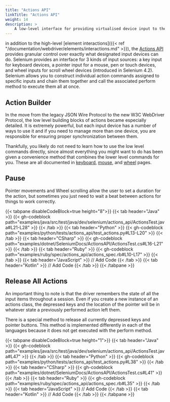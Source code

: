 ```yaml
---
title: "Actions API"
linkTitle: "Actions API"
weight: 14
description: >
    A low-level interface for providing virtualised device input to the web browser.
---
```


in addition to the high-level [element interactions]({{< ref "/documentation/webdriver/elements/interactions.md" >}}), 
the [Actions API](https://w3c.github.io/webdriver/#dfn-actions) provides granular control over
exactly what designated input devices can do. Selenium provides an interface for 3 kinds of input sources: 
a key input for keyboard devices, a pointer input for a mouse, pen or touch devices, 
and wheel inputs for scroll wheel devices (introduced in Selenium 4.2). 
Selenium allows you to construct individual action commands assigned to specific
inputs and chain them together and call the associated perform method to execute them all at once.

## Action Builder

In the move from the legacy JSON Wire Protocol to the new W3C WebDriver Protocol,
the low level building blocks of actions became especially detailed. It is extremely
powerful, but each input device has a number of ways to use it and if you need to 
manage more than one device, you are responsible for ensuring proper synchronization between them.

Thankfully, you likely do not need to learn how to use the low level commands directly, since
almost everything you might want to do has been given a convenience method that combines the 
lower level commands for you. These are all documented in [keyboard](), [mouse](), and [wheel]() pages.

## Pause

Pointer movements and Wheel scrolling allow the user to set a duration for the action, but sometimes you just need
to wait a beat between actions for things to work correctly.

{{< tabpane disableCodeBlock=true height="8">}}
    {{< tab header="Java" >}}
        {{< gh-codeblock path="examples/java/src/test/java/dev/selenium/actions_api/ActionsTest.java#L21-L28" >}}
    {{< /tab >}}
    {{< tab header="Python" >}}
        {{< gh-codeblock path="examples/python/tests/actions_api/test_actions.py#L13-L20" >}}
    {{< /tab >}}
    {{< tab header="CSharp" >}}
        {{< gh-codeblock path="examples/dotnet/SeleniumDocs/ActionsAPI/ActionsTest.cs#L16-L21" >}}
    {{< /tab >}}
    {{< tab header="Ruby" >}}
        {{< gh-codeblock path="examples/ruby/spec/actions_api/actions_spec.rb#L10-L17" >}}
    {{< /tab >}}
    {{< tab header="JavaScript" >}}
        // Add Code
   {{< /tab >}}
    {{< tab header="Kotlin" >}}
        // Add Code
    {{< /tab >}}
{{< /tabpane >}}

## Release All Actions

An important thing to note is that the driver remembers the state of all the input
items throughout a session. Even if you create a new instance of an actions class, the depressed keys and
the location of the pointer will be in whatever state a previously performed action left them.

There is a special method to release all currently depressed keys and pointer buttons.
This method is implemented differently in each of the languages because
it does not get executed with the perform method.

{{< tabpane disableCodeBlock=true height="1">}}
    {{< tab header="Java" >}}
        {{< gh-codeblock path="examples/java/src/test/java/dev/selenium/actions_api/ActionsTest.java#L47" >}}
    {{< /tab >}}
    {{< tab header="Python" >}}
        {{< gh-codeblock path="examples/python/tests/actions_api/test_actions.py#L38" >}}
    {{< /tab >}}
    {{< tab header="CSharp" >}}
        {{< gh-codeblock path="examples/dotnet/SeleniumDocs/ActionsAPI/ActionsTest.cs#L41" >}}
    {{< /tab >}}
    {{< tab header="Ruby" >}}
        {{< gh-codeblock path="examples/ruby/spec/actions_api/actions_spec.rb#L35" >}}
    {{< /tab >}}
    {{< tab header="JavaScript" >}}
        // Add Code
   {{< /tab >}}
    {{< tab header="Kotlin" >}}
        // Add Code
    {{< /tab >}}
{{< /tabpane >}}
